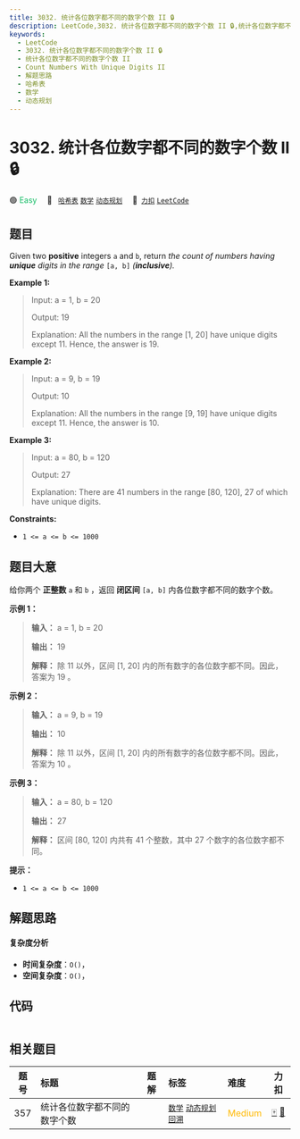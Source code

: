 ```yaml
---
title: 3032. 统计各位数字都不同的数字个数 II 🔒
description: LeetCode,3032. 统计各位数字都不同的数字个数 II 🔒,统计各位数字都不同的数字个数 II,Count Numbers With Unique Digits II,解题思路,哈希表,数学,动态规划
keywords:
  - LeetCode
  - 3032. 统计各位数字都不同的数字个数 II 🔒
  - 统计各位数字都不同的数字个数 II
  - Count Numbers With Unique Digits II
  - 解题思路
  - 哈希表
  - 数学
  - 动态规划
---
```


# 3032. 统计各位数字都不同的数字个数 II 🔒

🟢 <font color=#15bd66>Easy</font>&emsp; 🔖&ensp; [`哈希表`](/tag/hash-table.md) [`数学`](/tag/math.md) [`动态规划`](/tag/dynamic-programming.md)&emsp; 🔗&ensp;[`力扣`](https://leetcode.cn/problems/count-numbers-with-unique-digits-ii) [`LeetCode`](https://leetcode.com/problems/count-numbers-with-unique-digits-ii)

## 题目

Given two **positive** integers `a` and `b`, return _the count of numbers
having  **unique** digits in the range_ `[a, b]` _(**inclusive**)._



**Example 1:**

> Input: a = 1, b = 20
> 
> Output: 19
> 
> Explanation: All the numbers in the range [1, 20] have unique digits except 11. Hence, the answer is 19.

**Example 2:**

> Input: a = 9, b = 19
> 
> Output: 10
> 
> Explanation: All the numbers in the range [9, 19] have unique digits except 11. Hence, the answer is 10. 

**Example 3:**

> Input: a = 80, b = 120
> 
> Output: 27
> 
> Explanation: There are 41 numbers in the range [80, 120], 27 of which have unique digits.

**Constraints:**

  * `1 <= a <= b <= 1000`


## 题目大意

给你两个 **正整数** `a` 和 `b` ，返回 **闭区间** `[a, b]` 内各位数字都不同的数字个数。



**示例 1：**

> 
> 
> 
> 
> 
> **输入：** a = 1, b = 20
> 
> **输出：** 19
> 
> **解释：** 除 11 以外，区间 [1, 20] 内的所有数字的各位数字都不同。因此，答案为 19 。
> 
> 

**示例 2：**

> 
> 
> 
> 
> 
> **输入：** a = 9, b = 19
> 
> **输出：** 10
> 
> **解释：** 除 11 以外，区间 [1, 20] 内的所有数字的各位数字都不同。因此，答案为 10 。
> 
> 

**示例 3：**

> 
> 
> 
> 
> 
> **输入：** a = 80, b = 120
> 
> **输出：** 27
> 
> **解释：** 区间 [80, 120] 内共有 41 个整数，其中 27 个数字的各位数字都不同。
> 
> 



**提示：**

  * `1 <= a <= b <= 1000`


## 解题思路

#### 复杂度分析

- **时间复杂度**：`O()`，
- **空间复杂度**：`O()`，

## 代码

```javascript

```

## 相关题目

<!-- prettier-ignore -->
| 题号 | 标题 | 题解 | 标签 | 难度 | 力扣 |
| :------: | :------ | :------: | :------ | :------ | :------: |
| 357 | 统计各位数字都不同的数字个数 |  |  [`数学`](/tag/math.md) [`动态规划`](/tag/dynamic-programming.md) [`回溯`](/tag/backtracking.md) | <font color=#ffb800>Medium</font> | [🀄️](https://leetcode.cn/problems/count-numbers-with-unique-digits) [🔗](https://leetcode.com/problems/count-numbers-with-unique-digits) |